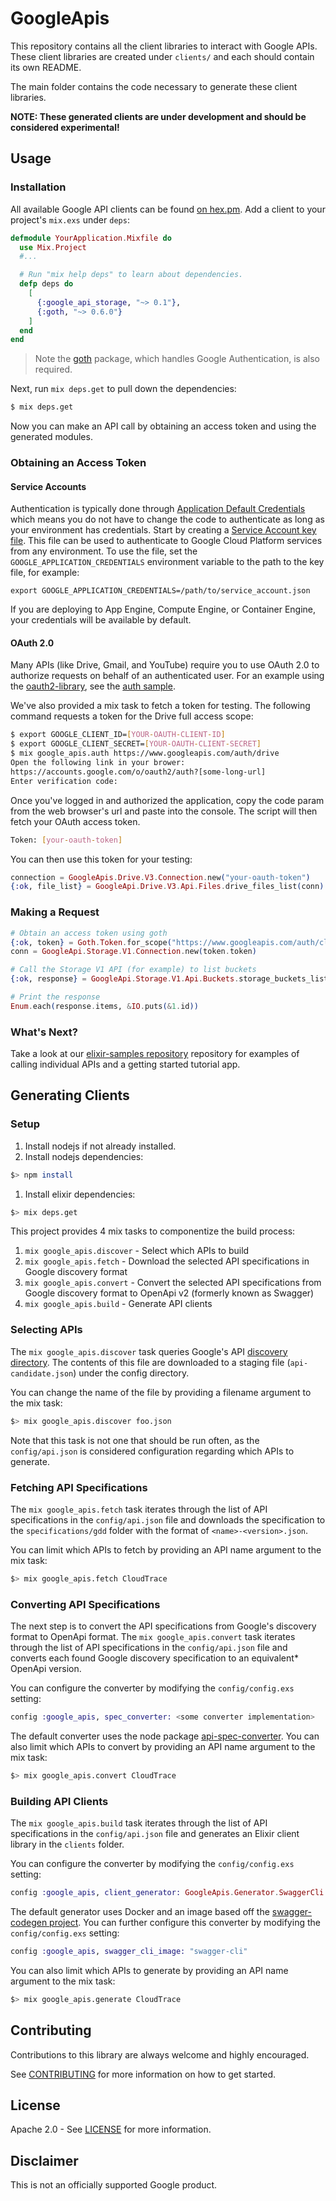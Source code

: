# GoogleApis

This repository contains all the client libraries to interact with Google APIs.
These client libraries are created under `clients/` and each should contain its
own README.

The main folder contains the code necessary to generate these client libraries.

**NOTE: These generated clients are under development and should be considered
experimental!**


## Usage

### Installation

All available Google API clients can be found [on hex.pm][hex_pm]. Add a client
to your project's `mix.exs` under `deps`:

```ex
defmodule YourApplication.Mixfile do
  use Mix.Project
  #...

  # Run "mix help deps" to learn about dependencies.
  defp deps do
    [
      {:google_api_storage, "~> 0.1"},
      {:goth, "~> 0.6.0"}
    ]
  end
end
```

> Note the [goth][goth] package, which handles Google Authentication, is also
> required.

Next, run `mix deps.get` to pull down the dependencies:

```sh
$ mix deps.get
```

Now you can make an API call by obtaining an access token and using the
generated modules.

### Obtaining an Access Token

#### Service Accounts

Authentication is typically done through [Application Default Credentials][adc]
which means you do not have to change the code to authenticate as long as
your environment has credentials. Start by creating a
[Service Account key file][service_account_key_file]. This file can be used to
authenticate to Google Cloud Platform services from any environment. To use
the file, set the `GOOGLE_APPLICATION_CREDENTIALS` environment variable to
the path to the key file, for example:

    export GOOGLE_APPLICATION_CREDENTIALS=/path/to/service_account.json

If you are deploying to App Engine, Compute Engine, or Container Engine, your
credentials will be available by default.

#### OAuth 2.0

Many APIs (like Drive, Gmail, and YouTube) require you to use OAuth 2.0 to
authorize requests on behalf of an authenticated user. For an example using
the [oauth2-library][oauth2-library], see the [auth sample][auth-sample].

We've also provided a mix task to fetch a token for testing. The following
command requests a token for the Drive full access scope:

```bash
$ export GOOGLE_CLIENT_ID=[YOUR-OAUTH-CLIENT-ID]
$ export GOOGLE_CLIENT_SECRET=[YOUR-OAUTH-CLIENT-SECRET]
$ mix google_apis.auth https://www.googleapis.com/auth/drive
Open the following link in your brower:
https://accounts.google.com/o/oauth2/auth?[some-long-url]
Enter verification code:
```

Once you've logged in and authorized the application, copy the code param from
the web browser's url and paste into the console. The script will then fetch
your OAuth access token.

```bash
Token: [your-oauth-token]
```

You can then use this token for your testing:

```elixir
connection = GoogleApis.Drive.V3.Connection.new("your-oauth-token")
{:ok, file_list} = GoogleApi.Drive.V3.Api.Files.drive_files_list(conn)
```

### Making a Request

```ex
# Obtain an access token using goth
{:ok, token} = Goth.Token.for_scope("https://www.googleapis.com/auth/cloud-platform")
conn = GoogleApi.Storage.V1.Connection.new(token.token)

# Call the Storage V1 API (for example) to list buckets
{:ok, response} = GoogleApi.Storage.V1.Api.Buckets.storage_buckets_list(conn, project_id)

# Print the response
Enum.each(response.items, &IO.puts(&1.id))
```

### What's Next?

Take a look at our [elixir-samples repository][elixir-samples] repository for
examples of calling individual APIs and a getting started tutorial app.

## Generating Clients

### Setup

1. Install nodejs if not already installed.
1. Install nodejs dependencies:

```bash
$> npm install
```

1. Install elixir dependencies:

```bash
$> mix deps.get
```

This project provides 4 mix tasks to componentize the build process:

1. `mix google_apis.discover` - Select which APIs to build
1. `mix google_apis.fetch` - Download the selected API specifications in Google
   discovery format
1. `mix google_apis.convert` - Convert the selected API specifications from
   Google discovery format to OpenApi v2 (formerly known as Swagger)
1. `mix google_apis.build` - Generate API clients

### Selecting APIs

The `mix google_apis.discover` task queries Google's API [discovery
directory][discovery-directory]. The contents of this file are downloaded to a
staging file (`api-candidate.json`) under the config directory.

You can change the name of the file by providing a filename argument to the mix
task:

```bash
$> mix google_apis.discover foo.json
```

Note that this task is not one that should be run often, as the
`config/api.json` is considered configuration regarding which APIs to generate.

### Fetching API Specifications

The `mix google_apis.fetch` task iterates through the list of API
specifications in the `config/api.json` file and downloads the specification to
the `specifications/gdd` folder with the format of `<name>-<version>.json`.

You can limit which APIs to fetch by providing an API name argument to the mix
task:

```bash
$> mix google_apis.fetch CloudTrace
```

### Converting API Specifications

The next step is to convert the API specifications from Google's discovery
format to OpenApi format.  The `mix google_apis.convert` task iterates through
the list of API specifications in the `config/api.json` file and converts each
found Google discovery specification to an equivalent* OpenApi version.

You can configure the converter by modifying the `config/config.exs` setting:

```elixir
config :google_apis, spec_converter: <some converter implementation>
```

The default converter uses the node package
[api-spec-converter][api-spec-converter].  You can also limit which APIs to
convert by providing an API name argument to the mix task:

```bash
$> mix google_apis.convert CloudTrace
```

### Building API Clients

The `mix google_apis.build` task iterates through the list of API
specifications in the `config/api.json` file and generates an Elixir client
library in the `clients` folder.

You can configure the converter by modifying the `config/config.exs` setting:

```elixir
config :google_apis, client_generator: GoogleApis.Generator.SwaggerCli
```

The default generator uses Docker and an image based off the [swagger-codegen
project][swagger-codegen]. You can further configure this converter by
modifying the `config/config.exs` setting:

```elixir
config :google_apis, swagger_cli_image: "swagger-cli"
```

You can also limit which APIs to generate by providing an API name argument to
the mix task:

```bash
$> mix google_apis.generate CloudTrace
```

## Contributing

Contributions to this library are always welcome and highly encouraged.

See [CONTRIBUTING](CONTRIBUTING.md) for more information on how to get started.

## License

Apache 2.0 - See [LICENSE](LICENSE) for more information.

## Disclaimer

This is not an officially supported Google product.

[adc]: https://cloud.google.com/docs/authentication#getting_credentials_for_server-centric_flow
[service_account_key_file]: https://developers.google.com/identity/protocols/OAuth2ServiceAccount#creatinganaccount
[discovery-directory]: https://www.googleapis.com/discovery/v1/apis
[api-spec-converter]: https://github.com/LucyBot-Inc/api-spec-converter
[swagger-codegen]: https://github.com/swagger-api/swagger-codegen
[hex_pm]: https://hex.pm/users/google-cloud
[goth]: https://hex.pm/packages/goth
[elixir-samples]: https://github.com/GoogleCloudPlatform/elixir-samples
[oauth2-library]: https://github.com/scrogson/oauth2
[auth-sample]: https://github.com/GoogleCloudPlatform/elixir-samples/tree/master/auth
